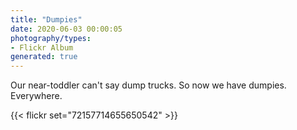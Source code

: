 ```yaml
---
title: "Dumpies"
date: 2020-06-03 00:00:05
photography/types:
- Flickr Album
generated: true
---
```

Our near-toddler can't say dump trucks. So now we have dumpies. Everywhere. 

{{< flickr set="72157714655650542" >}}
    
